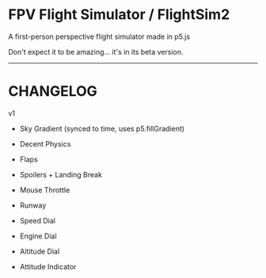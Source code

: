 # FPV Flight Simulator / FlightSim2
A first-person perspective flight simulator made in p5.js

Don't expect it to be amazing... it's in its beta version.

---

# CHANGELOG

v1

- Sky Gradient (synced to time, uses p5.fillGradient)

- Decent Physics

- Flaps

- Spoilers + Landing Break

- Mouse Throttle

- Runway

- Speed Dial

- Engine Dial

- Altitude Dial

- Attitude Indicator
